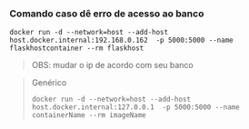 ### Comando caso dê erro de acesso ao banco
```
docker run -d --network=host --add-host host.docker.internal:192.168.0.162  -p 5000:5000 --name flaskhostcontainer --rm flaskhost
```
>OBS: mudar o ip de acordo com seu banco

>Genérico
>```
>docker run -d --network=host --add-host host.docker.internal:127.0.0.1  -p 5000:5000 --name containerName --rm imageName
>```
